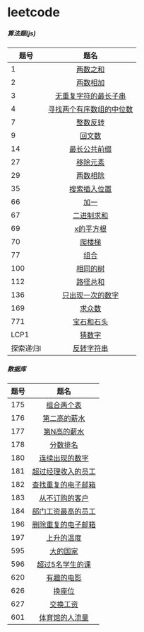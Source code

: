 # leetcode

##### 算法题(js)

题号 | 题名
| - | :-: 
1 | [两数之和](https://github.com/thesecondlight/leetcode/blob/master/code/two-sum.js)
2 | [两数相加](https://github.com/thesecondlight/leetcode/blob/master/code/add-two-numbers.js)
3 | [无重复字符的最长子串](https://github.com/thesecondlight/leetcode/blob/master/code/longest-substring-without-repeating-characters.js)
4 | [寻找两个有序数组的中位数](https://github.com/thesecondlight/leetcode/blob/master/code/median-of-two-sorted-arrays.js)
7 | [整数反转](https://github.com/thesecondlight/leetcode/blob/master/code/reverse-integer.js)
9 | [回文数](https://github.com/thesecondlight/leetcode/blob/master/code/palindrome-number.js)
14 | [最长公共前缀](https://github.com/thesecondlight/leetcode/blob/master/code/longest-common-prefix.js)
27 | [移除元素](https://github.com/thesecondlight/leetcode/blob/master/code/remove-element.js)
29 | [两数相除](https://github.com/thesecondlight/leetcode/blob/master/code/divide-two-integers.js)
35 | [搜索插入位置](https://github.com/thesecondlight/leetcode/blob/master/code/search-insert-position.js)
66 | [加一](https://github.com/thesecondlight/leetcode/blob/master/code/plus-one.js)
67 | [二进制求和](https://github.com/thesecondlight/leetcode/blob/master/code/add-binary.js)
69 | [x的平方根](https://github.com/thesecondlight/leetcode/blob/master/code/sqrtx.js)
70 | [爬楼梯](https://github.com/thesecondlight/leetcode/blob/master/code/climbing-stairs.js)
77 | [组合](https://github.com/thesecondlight/leetcode/blob/master/code/combinations.js)
100 | [相同的树](https://github.com/thesecondlight/leetcode/blob/master/code/same-tree.js)
112 | [路径总和](https://github.com/thesecondlight/leetcode/blob/master/code/path-sum.js)
136 | [只出现一次的数字](https://github.com/thesecondlight/leetcode/blob/master/code/single-number.js)
169 | [求众数](https://github.com/thesecondlight/leetcode/blob/master/code/majority-element.js)
771 | [宝石和石头](https://github.com/thesecondlight/leetcode/blob/master/code/jewels-and-stones.js)
LCP1 | [猜数字](https://github.com/thesecondlight/leetcode/blob/master/code/guess-numbers.js)
探索递归I | [反转字符串](https://github.com/thesecondlight/leetcode/blob/master/code/reverseString.js)
##### 数据库

题号 | 题名
| - | :-: 
175 | [组合两个表](https://github.com/thesecondlight/leetcode/blob/master/sql/two-sum.md)
176 | [第二高的薪水](https://github.com/thesecondlight/leetcode/blob/master/sql/second-highest-salary.md)
177 | [第N高的薪水](https://github.com/thesecondlight/leetcode/blob/master/sql/nth-highest-salary.md)
178 | [分数排名](https://github.com/thesecondlight/leetcode/blob/master/sql/rank-scores.md)
180 | [连续出现的数字](https://github.com/thesecondlight/leetcode/blob/master/sql/consecutive-numbers.md)
181 | [超过经理收入的员工](https://github.com/thesecondlight/leetcode/blob/master/sql/employees-earning-more-than-their-managers.md)
182 | [查找重复的电子邮箱](https://github.com/thesecondlight/leetcode/blob/master/sql/duplicate-emails.md)
183 | [从不订购的客户](https://github.com/thesecondlight/leetcode/blob/master/sql/customers-who-never-order.md)
184 | [部门工资最高的员工](https://github.com/thesecondlight/leetcode/blob/master/sql/department-highest-salary.md)
196 | [删除重复的电子邮箱](https://github.com/thesecondlight/leetcode/blob/master/sql/delete-duplicate-emails.md)
197 | [上升的温度](https://github.com/thesecondlight/leetcode/blob/master/sql/rising-temperature.md)
595 | [大的国家](https://github.com/thesecondlight/leetcode/blob/master/sql/big-countries.md)
596 | [超过5名学生的课](https://github.com/thesecondlight/leetcode/blob/master/sql/classes-more-than-5-students.md)
620 | [有趣的电影](https://github.com/thesecondlight/leetcode/blob/master/sql/not-boring-movies.md)
626 | [换座位](https://github.com/thesecondlight/leetcode/blob/master/sql/exchange-seats.md)
627 | [交换工资](https://github.com/thesecondlight/leetcode/blob/master/sql/swap-salary.md)
601 | [体育馆的人流量](https://github.com/thesecondlight/leetcode/blob/master/sql/601-human-traffic-of-stadium.md)